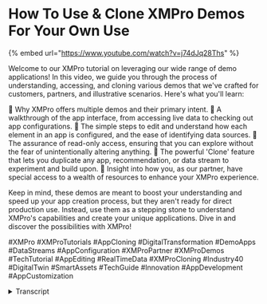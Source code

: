 # How To Use & Clone XMPro Demos For Your Own Use
{% embed url="https://www.youtube.com/watch?v=j74dJq28Ths" %}

Welcome to our XMPro tutorial on leveraging our wide range of demo applications! In this video, we guide you through the process of understanding, accessing, and cloning various demos that we've crafted for customers, partners, and illustrative scenarios. Here's what you'll learn:

🔹 Why XMPro offers multiple demos and their primary intent.
🔹 A walkthrough of the app interface, from accessing live data to checking out app configurations.
🔹 The simple steps to edit and understand how each element in an app is configured, and the ease of identifying data sources.
🔹 The assurance of read-only access, ensuring that you can explore without the fear of unintentionally altering anything.
🔹 The powerful 'Clone' feature that lets you duplicate any app, recommendation, or data stream to experiment and build upon.
🔹 Insight into how you, as our partner, have special access to a wealth of resources to enhance your XMPro experience.

Keep in mind, these demos are meant to boost your understanding and speed up your app creation process, but they aren't ready for direct production use. Instead, use them as a stepping stone to understand XMPro's capabilities and create your unique applications. Dive in and discover the possibilities with XMPro!

#XMPro #XMProTutorials #AppCloning #DigitalTransformation #DemoApps #DataStreams #AppConfiguration #XMProPartner #XMProDemos #TechTutorial #AppEditing #RealTimeData #XMProCloning #Industry40 #DigitalTwin #SmartAssets #TechGuide #Innovation #AppDevelopment #AppCustomization
<details>
<summary>Transcript</summary>now the reason why you are seeing so

many options in here is what we did is

we loaded all these examples these are

examples that we put in here that we've

configured previously

for other customers other partners or

just some scenarios to to help explain

some of the things that we've

we've put together it's also used as a

starting point

so for instance if you go into any one

of these so let's say you go to the heat

exchanger one over here

and you like the look and feel of this

app you have access to it you'll see

it's got live data coming through it's

got recommendations here it's got a

chart down the bottom let's say you like

it and you want to use this app and just

extend it and add onto it you can do

that

how you do that is you see the pencil

over here

you click the edit every single one of

you has read read access to this which

means you can click the pencil what that

means is you'll be able to open the app

but you can't edit it that means you

can't break it so don't don't worry

about well I don't want to go into these

in case I break it or you know make a

change you can't do that

if it's published it can't be edited

however you can actually have a look at

how it was configured so for instance

you can see the yellow has

um around the box that tells me there's

a data source on it if I click that box

and I go to the properties you can see

okay so there's my data source which is

telemetry

I can go to the page date and I can see

well there is my Fields that's in the

data source click the pencil

and the pencil will actually show you

and tell you okay so it's getting it

from that data stream so smart assets

that data stream so now you can go into

the data stream and you can do the same

thing here

you can go into for instance smart

assets

and you can see there is the data stream

you have access to the data stream as

well and you can see there is the data

stream that is actually being used to

pass data through to this particular app

so you can see if I double click this

and it looks very similar to what you

configured this is just using the event

simulator

a broadcast so we can run

recommendations if you do the end-to-end

training it'll show you the Run

recommendations

um and walk through that for you what

you'll see here we're only looking for

one record so I want one end one record

at a time cash per entity and you'll see

asset number is my identifier in here

so you have access to these as well

again read access

once you get comfortable we can give you

right access to to these as well the

other reason why you've got access to

these is you don't have to create the

sort from scratch

so let's say you actually want to use

part of this app and you want to extend

this app if you go here to the main app

view so how I get there is you can

either scroll left or just close this

page

so here is the main app you click more

you can see Cloud you can clone the

whole app

you can do that for any of the apps in

here so as an example let's say you go

into the smart

let's go into this example

let's say you you like some of the

things that were in this particular

example and you want to copy it or clone

it or use it let's say

the pump view so let's have a look at

this view here you'll see there's a 2d

there's some live visuals there's all

the data coming down the bottom here

there's a 3D section as well

you want to use this as a starting point

versus

going from there

now

in this particular view here

to be able to clone it you do the same

thing you click the pencil

and you just go into the Clone section

you can clone the whole app and make

changes to it we've given you access to

a lot of examples because you're a

partner of ours you get access to a few

more things in here so you can clone all

the apps as you want to

you can clone recommendations as well so

on the left you'll see here's

recommendations you can go into there's

a whole bunch of recommendations that

you all have access to as well

same principle applies here you can go

to more and you can clone the

recommendation give it a name that

makes sense to you and then you can play

around with it you can change it see how

it works get comfortable break it delete

it but you can't change the the current

running ones that are there so you don't

have to worry about that

and then the last is obviously the data

streams as well that you also have

access to those that you can clone and

use those from from that perspective the

intent is this is to help you create and

configure apps to get out of the gate

pretty quickly these are not production

[Music]

um

uh you know ready samples if I can call

it that so you can't really take one of

these and go put it into production at a

custom

it's not their intent their intent is to

show you different capabilities

um and and what you can actually work

through and configure

um and go through yeah
</details>